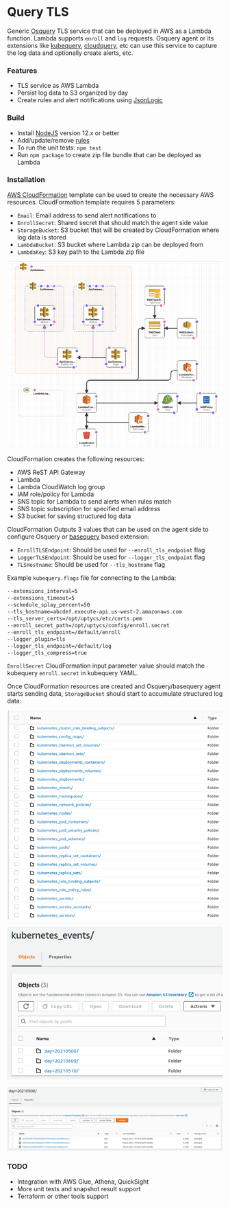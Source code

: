 # Query TLS

Generic [Osquery](https://osquery.io) TLS service that can be deployed in AWS as a Lambda function. Lambda supports `enroll` and `log` requests. Osquery agent or its extensions like [kubequery](https://github.com/Uptycs/kubequery), [cloudquery](https://github.com/Uptycs/cloudquery), etc can use this service to capture the log data and optionally create alerts, etc.

### Features
* TLS service as AWS Lambda
* Persist log data to S3 organized by day
* Create rules and alert notifications using [JsonLogic](https://jsonlogic.com)

### Build
* Install [NodeJS](https://nodejs.org/en/) version 12.x or better
* Add/update/remove [rules](rules)
* To run the unit tests: ```npm test```
* Run ```npm package``` to create zip file bundle that can be deployed as Lambda

### Installation

[AWS CloudFormation](cloudformation/query-tls.yml) template can be used to create the necessary AWS resources. CloudFormation template requires 5 parameters:
* `Email`: Email address to send alert notifications to
* `EnrollSecret`: Shared secret that should match the agent side value
* `StorageBucket`: S3 bucket that will be created by CloudFormation where log data is stored
* `LambdaBucket`: S3 bucket where Lambda zip can be deployed from
* `LambdaKey`: S3 key path to the Lambda zip file

![Deployment](docs/aws-resources.png)

CloudFormation creates the following resources:
* AWS ReST API Gateway
* Lambda
* Lambda CloudWatch log group
* IAM role/policy for Lambda
* SNS topic for Lambda to send alerts when rules match
* SNS topic subscription for specified email address
* S3 bucket for saving structured log data

CloudFormation Outputs 3 values that can be used on the agent side to configure Osquery or [basequery](https://github.com/Uptycs/basequery) based extension:

* `EnrollTLSEndpoint`: Should be used for `--enroll_tls_endpoint` flag
* `LoggerTLSEndpoint`: Should be used for `--logger_tls_endpoint` flag
* `TLSHostname`: Should be used for `--tls_hostname` flag

Example `kubequery.flags` file for connecting to the Lambda:
```properties
--extensions_interval=5
--extensions_timeout=5
--schedule_splay_percent=50
--tls_hostname=abcdef.execute-api.us-west-2.amazonaws.com
--tls_server_certs=/opt/uptycs/etc/certs.pem
--enroll_secret_path=/opt/uptycs/config/enroll.secret
--enroll_tls_endpoint=/default/enroll
--logger_plugin=tls
--logger_tls_endpoint=/default/log
--logger_tls_compress=true
```

`EnrollSecret` CloudFormation input parameter value should match the kubequery `enroll.secret` in kubequery YAML.

Once CloudFormation resources are created and Osquery/basequery agent starts sending data, `StorageBucket` should start to accumulate structured log data:

![Sample storage bucket contents](docs/s3-list.png)

![Sample partition data](docs/s3-events.png)

![Sample day data](docs/events-day.png)

### TODO
* Integration with AWS Glue, Athena, QuickSight
* More unit tests and snapshot result support
* Terraform or other tools support